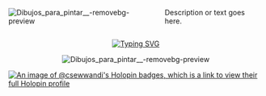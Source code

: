 <div style="display: flex; justify-content: center; align-items: center;">
  <img src="https://github.com/CSewwandi/CSewwandi/raw/main/assets/119393512/8914fa57-8bc1-4b4b-b58d-f93dd0ff7b4a.png" alt="Dibujos_para_pintar__-removebg-preview">
  <p style="margin-left: 20px;">Description or text goes here.</p>
</div>





<p align="center">
  <a href="https://git.io/typing-svg">
    <img src="https://readme-typing-svg.demolab.com?font=Fira+Code&pause=1000&color=D556F7&background=EB4CFF00&center=true&vCenter=true&random=false&width=435&lines=++++++++++++++++++++HI!!+%F0%9F%91%8B+Im+Sewwandi+Kariyapperuma+%F0%9F%91%A7;+%E2%9D%A4%EF%B8%8FLove+web+Developing+and+Designing+!!;++++++++++++++++++++%F0%9F%91%A9%E2%80%8D%F0%9F%92%BB+Im+Learning+and+Exploring+Here+!!;++++++++++++++++++++%F0%9F%93%B1%F0%9F%8C%9FLets+connect+and+collaborate+On+!!" alt="Typing SVG">
  </a>
</p>




<p align="center">
  <img src="https://github.com/CSewwandi/CSewwandi/raw/main/assets/119393512/8914fa57-8bc1-4b4b-b58d-f93dd0ff7b4a.png" alt="Dibujos_para_pintar__-removebg-preview">
</p>


[![An image of @csewwandi's Holopin badges, which is a link to view their full Holopin profile](https://holopin.me/csewwandi)](https://holopin.io/@csewwandi)

